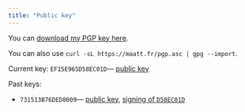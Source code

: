 ```yaml
---
title: "Public key"
---
```


You can [download my PGP key here](/pgp.asc).

You can also use `curl -sL https://maatt.fr/pgp.asc | gpg --import`.

Current key: `EF15E965D58EC01D`— [public key](/pgp/D58EC01D.asc)

Past keys:
  - `731513B76DED8009`— [public key](/pgp/6DED8009.asc), [signing of `D58EC01D`](/pgp/D58EC01D.asc.gpg)
